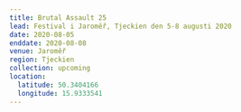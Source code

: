 ```yaml
---
title: Brutal Assault 25
lead: Festival i Jaroměř, Tjeckien den 5-8 augusti 2020
date: 2020-08-05
enddate: 2020-08-08
venue: Jaroměř
region: Tjeckien
collection: upcoming
location:
  latitude: 50.3404166
  longitude: 15.9333541
---
```

